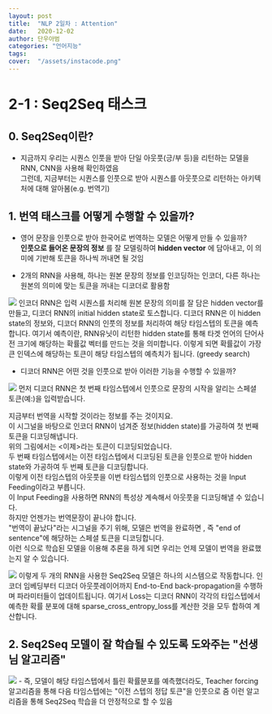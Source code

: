 ```yaml
---
layout: post
title:  "NLP 2일차 : Attention"
date:   2020-12-02
author: 단우아범
categories: "언어지능"
tags:	
cover:  "/assets/instacode.png"
---
```


# 2-1 : Seq2Seq 태스크
## 0. Seq2Seq이란?
 - 지금까지 우리는 시퀀스 인풋을 받아 단일 아웃풋(긍/부 등)을 리턴하는 모델을 RNN, CNN을 사용해 확인하였음  
 그런데, 지금부터는 시퀀스를 인풋으로 받아 시퀀스를 아웃풋으로 리턴하는 아키텍처에 대해 알아봄(e.g. 번역기)
 
 
## 1. 번역 태스크를 어떻게 수행할 수 있을까?
  - 영어 문장을 인풋으로 받아 한국어로 번역하는 모델은 어떻게 만들 수 있을까?  
  __인풋으로 들어온 문장의 정보__ 를 잘 모델링하여 __hidden vector__ 에 담아내고, 이 의미에 기반해 토큰을 하나씩 꺼내면 될 것임
  
  - 2개의 RNN을 사용해, 하나는 원본 문장의 정보를 인코딩하는 인코더, 다른 하나는 원본의 의미에 맞는 토큰을 꺼내는 디코더로 활용함
  
  <img src = "https://user-images.githubusercontent.com/59005950/100817785-13f7ba00-348c-11eb-8936-da1a5135b38a.png">  
  인코더 RNN은 입력 시퀀스를 처리해 원본 문장의 의미를 잘 담은 hidden vector를 만들고, 디코더 RNN의 initial hidden state로 토스합니다.  
  디코더 RNN은 이 hidden state의 정보와, 디코더 RNN의 인풋의 정보를 처리하여 해당 타임스텝의 토큰을 예측합니다.  
  여기서 예측이란, RNN유닛이 리턴한 hidden state를 통해 타겟 언어의 단어사전 크기에 해당하는 확률값 벡터를 만드는 것을 의미합니다.  
  이렇게 되면 확률값이 가장 큰 인덱스에 해당하는 토큰이 해당 타임스텝의 예측치가 됩니다. (greedy search)
  
  - 디코더 RNN은 어떤 것을 인풋으로 받아 이러한 기능을 수행할 수 있을까?
  <img src = "https://user-images.githubusercontent.com/59005950/100818042-b152ee00-348c-11eb-8298-cbdd415485c3.png">  
  먼저 디코더 RNN은 첫 번째 타임스텝에서 인풋으로 문장의 시작을 알리는 스페셜 토큰(예:<sos>)을 입력받습니다.  
  
  지금부터 번역을 시작할 것이라는 정보를 주는 것이지요.  
이 시그널을 바탕으로 인코더 RNN이 넘겨준 정보(hidden state)를 가공하여 첫 번째 토큰을 디코딩해냅니다.  
위의 그림에서는 <이제>라는 토큰이 디코딩되었습니다.  
두 번째 타임스텝에서는 이전 타임스텝에서 디코딩된 토큰을 인풋으로 받아 hidden state와 가공하여 두 번째 토큰을 디코딩합니다.  
이렇게 이전 타임스텝의 아웃풋을 이번 타임스텝의 인풋으로 사용하는 것을 Input Feeding이라고 부릅니다.  
이 Input Feeding을 사용하면 RNN의 특성상 계속해서 아웃풋을 디코딩해낼 수 있습니다.  
하지만 언젠가는 번역문장이 끝나야 합니다.  
"번역이 끝났다"라는 시그널을 주기 위해, 모델은 번역을 완료하면 <eos>, 즉 "end of sentence"에 해당하는 스페셜 토큰을 디코딩합니다.  
이런 식으로 학습된 모델을 이용해 추론을 하게 되면 우리는 언제 모델이 번역을 완료했는지 알 수 있습니다.  
  
  
  <img src = "https://user-images.githubusercontent.com/59005950/100818047-b2841b00-348c-11eb-9a30-3efcf9c62196.png">  
  이렇게 두 개의 RNN을 사용한 Seq2Seq 모델은 하나의 시스템으로 작동합니다.  
  인코더 임베딩부터 디코더 아웃풋레이어까지 End-to-End back-propagation을 수행하며 파라미터들이 업데이트됩니다.  
  여기서 Loss는 디코더 RNN이 각각의 타입스텝에서 예측한 확률 분포에 대해 sparse_cross_entropy_loss를 계산한 것을 모두 합하여 계산합니다.  
  

## 2. Seq2Seq 모델이 잘 학습될 수 있도록 도와주는 "선생님 알고리즘"
  <img src = "https://user-images.githubusercontent.com/59005950/100818327-3b9b5200-348d-11eb-91e6-6936f84fc16a.png">  
    - 즉, 모델이 해당 타임스텝에서 틀린 확률분포를 예측했더라도,  
  Teacher forcing 알고리즘을 통해 다음 타임스텝에는 "이전 스텝의 정답 토큰"을 인풋으로 줌  
  이런 알고리즘을 통해 Seq2Seq 학습을 더 안정적으로 할 수 있음
  
  
  
